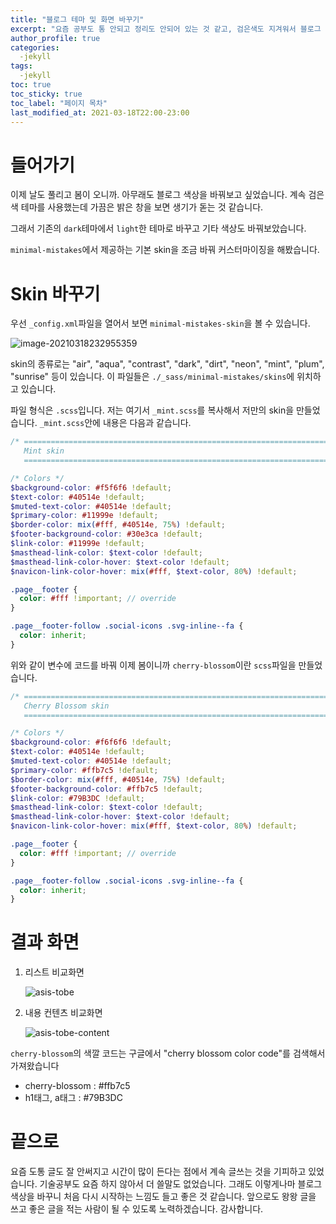 ```yaml
---
title: "블로그 테마 및 화면 바꾸기"
excerpt: "요즘 공부도 통 안되고 정리도 안되어 있는 것 같고, 검은색도 지겨워서 블로그 색깔을 바꿔보았습니다."
author_profile: true
categories:
  -jekyll
tags:
  -jekyll
toc: true
toc_sticky: true
toc_label: "페이지 목차"
last_modified_at: 2021-03-18T22:00-23:00
---
```


# 들어가기

이제 날도 풀리고 봄이 오니까. 아무래도 블로그 색상을 바꿔보고 싶었습니다. 계속 검은색 테마를 사용했는데 가끔은 밝은 창을 보면 생기가 돋는 것 같습니다.

그래서 기존의 ```dark```테마에서 ```light```한 테마로 바꾸고 기타 색상도 바꿔보았습니다.

 ```minimal-mistakes```에서 제공하는 기본 skin을 조금 바꿔 커스터마이징을 해봤습니다.

# Skin 바꾸기

우선 ```_config.xml```파일을 열어서 보면 ```minimal-mistakes-skin```을 볼 수 있습니다.

![image-20210318232955359](https://i.imgur.com/SODFbq4.png) 

skin의 종류로는 "air", "aqua", "contrast", "dark", "dirt", "neon", "mint", "plum", "sunrise" 등이 있습니다. 이 파일들은 ```./_sass/minimal-mistakes/skins```에 위치하고 있습니다.

파일 형식은 ```.scss```입니다. 저는 여기서 ```_mint.scss```를 복사해서 저만의 skin을 만들었습니다. ```_mint.scss```안에 내용은 다음과 같습니다.

```scss
/* ==========================================================================
   Mint skin
   ========================================================================== */

/* Colors */
$background-color: #f5f6f6 !default;
$text-color: #40514e !default;
$muted-text-color: #40514e !default;
$primary-color: #11999e !default;
$border-color: mix(#fff, #40514e, 75%) !default;
$footer-background-color: #30e3ca !default;
$link-color: #11999e !default;
$masthead-link-color: $text-color !default;
$masthead-link-color-hover: $text-color !default;
$navicon-link-color-hover: mix(#fff, $text-color, 80%) !default;

.page__footer {
  color: #fff !important; // override
}

.page__footer-follow .social-icons .svg-inline--fa {
  color: inherit;
}
```

위와 같이 변수에 코드를 바꿔 이제 봄이니까 ```cherry-blossom```이란 ```scss```파일을 만들었습니다.

```scss
/* ==========================================================================
   Cherry Blossom skin
   ========================================================================== */

/* Colors */
$background-color: #f6f6f6 !default;
$text-color: #40514e !default;
$muted-text-color: #40514e !default;
$primary-color: #ffb7c5 !default;
$border-color: mix(#fff, #40514e, 75%) !default;
$footer-background-color: #ffb7c5 !default;
$link-color: #79B3DC !default;
$masthead-link-color: $text-color !default;
$masthead-link-color-hover: $text-color !default;
$navicon-link-color-hover: mix(#fff, $text-color, 80%) !default;

.page__footer {
  color: #fff !important; // override
}

.page__footer-follow .social-icons .svg-inline--fa {
  color: inherit;
}
```

# 결과 화면

1. 리스트 비교화면

   ![asis-tobe](https://i.imgur.com/rIJWYb6.png)

2. 내용 컨텐츠 비교화면

   ![asis-tobe-content](https://i.imgur.com/NphGeAI.png)

```cherry-blossom```의 색깔 코드는 구글에서 "cherry blossom color code"를 검색해서 가져왔습니다

* cherry-blossom : #ffb7c5
* h1태그, a태그 : #79B3DC

# 끝으로

요즘 도통 글도 잘 안써지고 시간이 많이 든다는 점에서 계속 글쓰는 것을 기피하고 있었습니다. 기술공부도 요즘 하지 않아서 더 쓸말도 없었습니다. 그래도 이렇게나마 블로그 색상을 바꾸니 처음 다시 시작하는 느낌도 들고 좋은  것 같습니다. 앞으로도 왕왕 글을 쓰고 좋은 글을 적는 사람이 될 수 있도록 노력하겠습니다. 감사합니다.